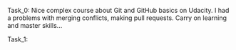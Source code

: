 Task_0: Nice complex course about Git and GitHub basics on Udacity. I had a problems with merging conflicts, making pull requests.
Carry on learning and master skills...

Task_1: 
